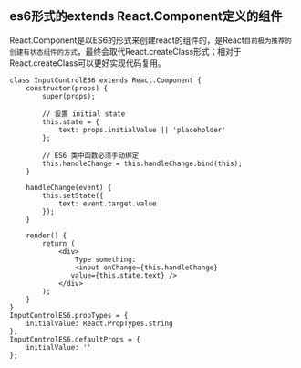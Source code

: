## es6形式的extends React.Component定义的组件

React.Component是以ES6的形式来创建react的组件的，是React`目前极为推荐的创建有状态组件的方式`，最终会取代React.createClass形式；相对于 React.createClass可以更好实现代码复用。
```
class InputControlES6 extends React.Component {
    constructor(props) {
        super(props);

        // 设置 initial state
        this.state = {
            text: props.initialValue || 'placeholder'
        };

        // ES6 类中函数必须手动绑定
        this.handleChange = this.handleChange.bind(this);
    }

    handleChange(event) {
        this.setState({
            text: event.target.value
        });
    }

    render() {
        return (
            <div>
                Type something:
                <input onChange={this.handleChange}
               value={this.state.text} />
            </div>
        );
    }
}
InputControlES6.propTypes = {
    initialValue: React.PropTypes.string
};
InputControlES6.defaultProps = {
    initialValue: ''
};
```
